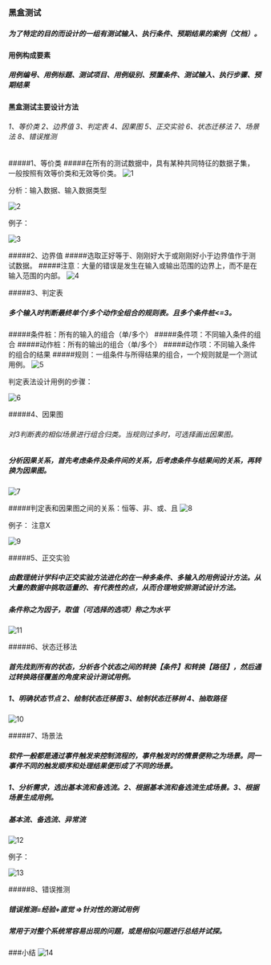 ### 黑盒测试
##### 为了特定的目的而设计的一组有测试输入、执行条件、预期结果的案例（文档）。

#### 用例构成要素
##### 用例编号、用例标题、测试项目、用例级别、预置条件、测试输入、执行步骤、预期结果

#### 黑盒测试主要设计方法
###### 1、等价类 2、边界值 3、判定表 4、因果图 5、正交实验 6、状态迁移法 7、场景法 8、错误推测
#####1、等价类
#####在所有的测试数据中，具有某种共同特征的数据子集，一般按照有效等价类和无效等价类。
![1](../img/img1.png)

分析：输入数据、输入数据类型

![2](../img/img2.png)

例子：

![3](../img/img3.png)

#####2、边界值
#####选取正好等于、刚刚好大于或刚刚好小于边界值作于测试数据。
#####注意：大量的错误是发生在输入或输出范围的边界上，而不是在输入范围的内部。
![4](../img/img4.png)

#####3、判定表
##### 多个输入时判断最终单个/多个动作全组合的规则表。且多个条件桩<=3。
#####条件桩：所有的输入的组合（单/多个）
#####条件项：不同输入条件的组合
#####动作桩：所有的输出的组合（单/多个）
#####动作项：不同输入条件的组合的结果
#####规则：一组条件与所得结果的组合，一个规则就是一个测试用例。
![5](../img/img5.png)

判定表法设计用例的步骤：

![6](../img/img6.png)

#####4、因果图
###### 对3判断表的相似场景进行组合归类。当规则过多时，可选择画出因果图。
##### 分析因果关系，首先考虑条件及条件间的关系，后考虑条件与结果间的关系，再转换为因果图。
![7](../img/img7.png)

#####判定表和因果图之间的关系：恒等、非、或、且
![8](../img/img8.png)

例子： 注意X

![9](../img/img9.png)

#####5、正交实验
##### 由数理统计学科中正交实验方法进化的在一种多条件、多输入的用例设计方法。从大量的数据中挑取适量的、有代表性的点，从而合理地安排测试设计方法。
##### 条件称之为因子，取值（可选择的选项）称之为水平

![11](../img/img11.png)


#####6、状态迁移法
##### 首先找到所有的状态，分析各个状态之间的转换【条件】和转换【路径】，然后通过转换路径覆盖的角度来设计测试用例。
##### 1、明确状态节点 2、绘制状态迁移图 3、绘制状态迁移树 4、抽取路径
![10](../img/img10.png)


#####7、场景法
##### 软件一般都是通过事件触发来控制流程的，事件触发时的情景便称之为场景。同一事件不同的触发顺序和处理结果便形成了不同的场景。
##### 1、分析需求，选出基本流和备选流。2、根据基本流和备选流生成场景。3、根据场景生成用例。
##### 基本流、备选流、异常流
![12](../img/img12.png)

例子：

![13](../img/img13.png)

#####8、错误推测
##### 错误推测=经验+直觉 =>针对性的测试用例
##### 常用于对整个系统常容易出现的问题，或是相似问题进行总结并试探。

###小结
![14](../img/final.png)

